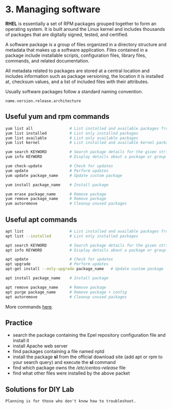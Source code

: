 # 3. Managing software
**RHEL** is essentially a set of RPM packages grouped together to form an operating system. It is built around the Linux kernel and includes thousands of packages that are digitally signed, tested, and certified.

A software package is a group of files organized in a directory structure and metadata that makes up a software application. Files contained in a package include installable scripts, configuration files, library files, commands, and related documentation.

All metadata related to packages are stored at a central location and includes information such as package versioning, the location it is installed at, checksum values, and a list of included files with their attributes.

Usually software packages follow a standard naming convention.

```plaintext
name.version.release.architecture
```

## Useful yum and rpm commands
```bash
yum list all                # List installed and available packages from repositories
yum list installed          # List only installed packages
yum list available          # List only available packages
yum list kernel             # List installed and available kernel packages

yum search KEYWORD          # Search package details for the given string
yum info KEYWORD            # Display details about a package or group of packages

yum check-update            # Check for updates
yum update                  # Perform updates
yum update package_name     # Update custom package

yum install package_name    # Install package

yum erase package_name      # Remove package
yum remove package_name     # Remove package
yum autoremove              # Cleanup unused packages
```

## Useful apt commands
```bash
apt list                    # List installed and available packages from repositories
apt list --installed        # List only installed packages

apt search KEYWORD          # Search package details for the given string
apt info KEYWORD            # Display details about a package or group of packages

apt update                  # Check for updates
apt upgrade                 # Perform updates
apt-get install --only-upgrade package_name   # Update custom package

apt install package_name    # Install package

apt remove package_name     # Remove package
apt purge package_name      # Remove package + config
apt autoremove              # Cleanup unused packages
```

More commands [here](https://www.baeldung.com/linux/yum-and-apt).

## Practice
- search the package containing the Epel repository configuration file and install it
- install Apache web server
- find packages containing a file named nptd
- install the package **sl** from the official download site (add apt or rpm to your search query) and execute the **sl** command
- find which package owns the */etc/centos-release* file
- find what other files were installed by the above packet

## Solutions for DIY Lab


```Planning is for those who don't know how to troubleshoot.```

